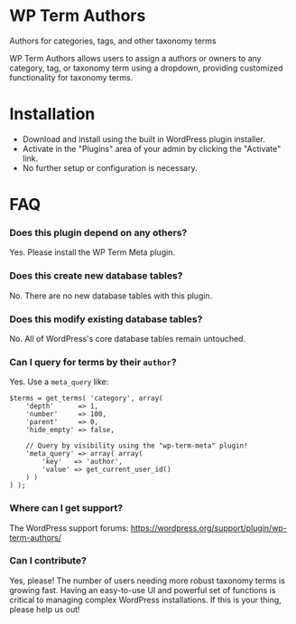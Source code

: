 # WP Term Authors

Authors for categories, tags, and other taxonomy terms

WP Term Authors allows users to assign a authors or owners to any category, tag, or taxonomy term using a dropdown, providing customized functionality for taxonomy terms.

# Installation

* Download and install using the built in WordPress plugin installer.
* Activate in the "Plugins" area of your admin by clicking the "Activate" link.
* No further setup or configuration is necessary.

# FAQ

### Does this plugin depend on any others?

Yes. Please install the WP Term Meta plugin.

### Does this create new database tables?

No. There are no new database tables with this plugin.

### Does this modify existing database tables?

No. All of WordPress's core database tables remain untouched.

### Can I query for terms by their `author`?

Yes. Use a `meta_query` like:

```
$terms = get_terms( 'category', array(
	'depth'      => 1,
	'number'     => 100,
	'parent'     => 0,
	'hide_empty' => false,

	// Query by visibility using the "wp-term-meta" plugin!
	'meta_query' => array( array(
		'key'   => 'author',
		'value' => get_current_user_id()
	) )
) );
```

### Where can I get support?

The WordPress support forums: https://wordpress.org/support/plugin/wp-term-authors/

### Can I contribute?

Yes, please! The number of users needing more robust taxonomy terms is growing fast. Having an easy-to-use UI and powerful set of functions is critical to managing complex WordPress installations. If this is your thing, please help us out!
